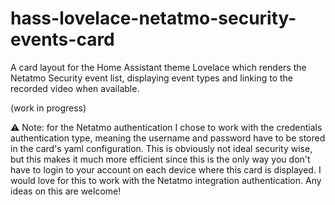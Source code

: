 # hass-lovelace-netatmo-security-events-card
A card layout for the Home Assistant theme Lovelace which renders the Netatmo Security event list, displaying event types and linking to the recorded video when available.

(work in progress)

⚠️ Note: for the Netatmo authentication I chose to work with the credentials authentication type, meaning the username and password have to be stored in the card's yaml configuration. This is obviously not ideal security wise, but this makes it much more efficient since this is the only way you don't have to login to your account on each device where this card is displayed. I would love for this to work with the Netatmo integration authentication. Any ideas on this are welcome!
